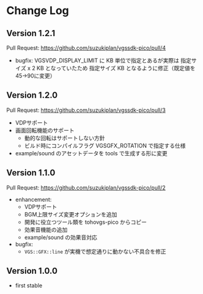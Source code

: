 # Change Log

## Version 1.2.1

Pull Request: https://github.com/suzukiplan/vgssdk-pico/pull/4

- bugfix: VGSVDP_DISPLAY_LIMIT に KB 単位で指定とあるが実際は 指定サイズ x 2 KB となっていたため 指定サイズ KB となるように修正（既定値を45→90に変更）

## Version 1.2.0

Pull Request: https://github.com/suzukiplan/vgssdk-pico/pull/3

- VDPサポート
- 画面回転機能のサポート
  - 動的な回転はサポートしない方針
  - ビルド時にコンパイルフラグ VGSGFX_ROTATION で指定する仕様
- example/sound のアセットデータを tools で生成する形に変更

## Version 1.1.0

Pull Request: https://github.com/suzukiplan/vgssdk-pico/pull/2

- enhancement:
  - VDPサポート
  - BGM上限サイズ変更オプションを追加
  - 開発に役立つツール類を tohovgs-pico からコピー
  - 効果音機能の追加
  - example/sound の効果音対応
- bugfix:
  - `VGS::GFX::line` が実機で想定通りに動かない不具合を修正

## Version 1.0.0

- first stable


